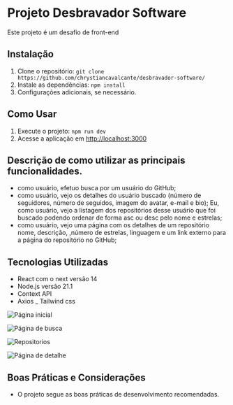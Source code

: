 # Projeto Desbravador Software

Este projeto é um desafio de front-end

## Instalação

1. Clone o repositório: `git clone https://github.com/chrystiancavalcante/desbravador-software/`
2. Instale as dependências: `npm install`
3. Configurações adicionais, se necessário.

## Como Usar

1. Execute o projeto: `npm run dev`
2. Acesse a aplicação em [http://localhost:3000](http://localhost:3000)

## Descrição de como utilizar as principais funcionalidades.

- como usuário, efetuo busca por um usuário do GitHub;
- como usuário, vejo os detalhes do usuário buscado (número de seguidores, número de seguidos, imagem do avatar, e-mail e bio);
Eu, como usuário, vejo a listagem dos repositórios desse usuário que foi buscado podendo ordenar de forma asc ou desc pelo nome e estrelas;
- como usuário, vejo uma página com os detalhes de um repositório nome, descrição, ,número de estrelas, linguagem e um link externo para a página do repositório no GitHub;

## Tecnologias Utilizadas

- React com o next versão 14
- Node.js versão 21.1
- Context API
- Axios
_ Tailwind css


![Página inicial](https://firebasestorage.googleapis.com/v0/b/softwarepro-28ade.appspot.com/o/Captura%20de%20Tela%202023-12-01%20a%CC%80s%2016.21.38.png?alt=media&token=f49c8550-3e8a-4266-930b-bcddf159322c
)

![Página de busca](https://firebasestorage.googleapis.com/v0/b/softwarepro-28ade.appspot.com/o/Captura%20de%20Tela%202023-12-01%20a%CC%80s%2016.22.04.png?alt=media&token=0d987822-9654-4d89-a5cc-b318a32fd3db
)

![Repositorios](https://firebasestorage.googleapis.com/v0/b/softwarepro-28ade.appspot.com/o/Captura%20de%20Tela%202023-12-04%20a%CC%80s%2010.43.11.png?alt=media&token=c071dab7-8bc6-4659-9a24-cf5bf91fcc0e)

![Página de detalhe](https://firebasestorage.googleapis.com/v0/b/softwarepro-28ade.appspot.com/o/Captura%20de%20Tela%202023-12-04%20a%CC%80s%2010.43.44.png?alt=media&token=919596b6-711a-4b83-a2bf-52d9781666d4
)

## Boas Práticas e Considerações

- O projeto segue as boas práticas de desenvolvimento recomendadas.

